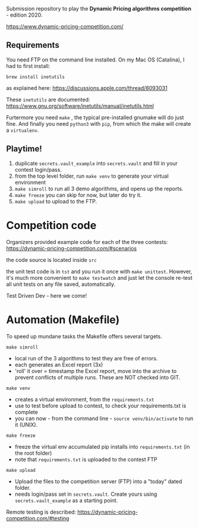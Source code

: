 Submission repository to play the  __Dynamic Pricing algorithms  competition__ - edition 2020.

https://www.dynamic-pricing-competition.com/


## Requirements

You need FTP on the command line installed. On my Mac OS (Catalina), I had to first install:

`brew install inetutils`

as explained here:
https://discussions.apple.com/thread/8093031

These `inetutils` are documented:
https://www.gnu.org/software/inetutils/manual/inetutils.html

Furtermore you need `make` , the typical pre-installed gnumake will do just fine. And finally you need `python3` with `pip`, from which the make will create a `virtualenv`.

## Playtime!
1. duplicate `secrets.vault_example` into `secrets.vault` and fill in your contest login/pass.
2. from the top level folder, run `make venv` to generate your virtual environment
3. `make simroll` to run all 3 demo algorithms, and opens up the reports.
4. `make freeze` you can skip for now, but later do try it.
5. `make upload` to upload to the FTP.  

# Competition code
Organizers provided example code for each of the three contests:
https://dynamic-pricing-competition.com/#scenarios

the code source is located inside `src`

the unit test code is in
`tst`
and you run it once with `make unittest`. However, it's much more convenient to `make testwatch` and just let the console re-test all unit tests on any file saved, automatically.

Test Driven Dev - here we come!

# Automation (Makefile)
To speed up mundane tasks the Makefile offers several targets.

`make simroll`

  - local run of the 3 algorithms to test they are free of errors.
  - each generates an Excel report (3x)
  - 'roll' it over = timestamp the Excel report, move into the archive  to prevent conflicts of multiple runs. These are NOT checked into GIT.

`make venv`
  - creates a virtual environment, from the `requirements.txt`
  - use to test before upload to contest, to check your requirements.txt is complete
  - you can now - from the command line - `source venv/bin/activate` to run it (UNIX).

`make freeze`

  - freeze the virtual env accumulated pip installs into `requirements.txt` (in the root folder)
  - note that `requirements.txt` is uploaded to the contest FTP

`make upload`
  - Upload the files to the competition server (FTP) into a "today" dated folder.
  - needs login/pass set in `secrets.vault`. Create yours using `secrets.vault_example` as a starting point.

Remote testing is described:
https://dynamic-pricing-competition.com/#testing
